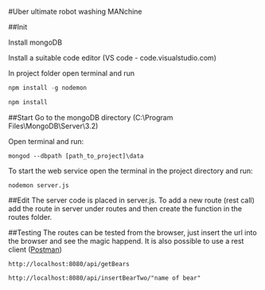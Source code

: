 #Uber ultimate robot washing MANchine

##Init

Install mongoDB

Install a suitable code editor (VS code - code.visualstudio.com)
 
In project folder open terminal and run

```javascript
npm install -g nodemon

npm install
```





##Start
Go to the mongoDB directory (C:\Program Files\MongoDB\Server\3.2)

Open terminal and run:
 
 ``` 
mongod --dbpath [path_to_project]\data
 ```
 
To start the web service open the terminal in the project directory and run:
```
nodemon server.js
```

##Edit
The server code is placed in server.js. To add a new route (rest call) add the route in server under routes and then create the function in the routes folder.


##Testing
The routes can be tested from the browser, just insert the url into the browser and see the magic happend.
It is also possible to use a rest client ([Postman](https://chrome.google.com/webstore/detail/postman/fhbjgbiflinjbdggehcddcbncdddomop))

```
http://localhost:8080/api/getBears
```
```
http://localhost:8080/api/insertBearTwo/"name of bear"
```